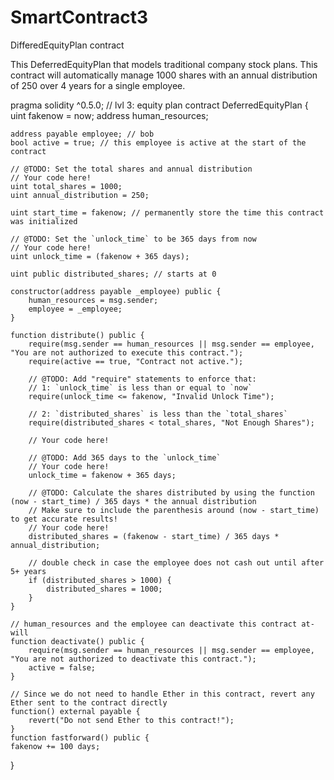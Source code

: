 # SmartContract3
DifferedEquityPlan contract

This DeferredEquityPlan that models traditional company stock plans. This contract will automatically manage 1000 shares with an annual distribution of 250 over 4 years for a single employee.

pragma solidity ^0.5.0;
// lvl 3: equity plan
contract DeferredEquityPlan {
    uint fakenow = now;
    address human_resources;

    address payable employee; // bob
    bool active = true; // this employee is active at the start of the contract

    // @TODO: Set the total shares and annual distribution
    // Your code here!
    uint total_shares = 1000;
    uint annual_distribution = 250;

    uint start_time = fakenow; // permanently store the time this contract was initialized

    // @TODO: Set the `unlock_time` to be 365 days from now
    // Your code here!
    uint unlock_time = (fakenow + 365 days);

    uint public distributed_shares; // starts at 0

    constructor(address payable _employee) public {
        human_resources = msg.sender;
        employee = _employee;
    }

    function distribute() public {
        require(msg.sender == human_resources || msg.sender == employee, "You are not authorized to execute this contract.");
        require(active == true, "Contract not active.");
        
        // @TODO: Add "require" statements to enforce that:
        // 1: `unlock_time` is less than or equal to `now`
        require(unlock_time <= fakenow, "Invalid Unlock Time");
        
        // 2: `distributed_shares` is less than the `total_shares`
        require(distributed_shares < total_shares, "Not Enough Shares");
        
        // Your code here!

        // @TODO: Add 365 days to the `unlock_time`
        // Your code here!
        unlock_time = fakenow + 365 days; 

        // @TODO: Calculate the shares distributed by using the function (now - start_time) / 365 days * the annual distribution
        // Make sure to include the parenthesis around (now - start_time) to get accurate results!
        // Your code here!
        distributed_shares = (fakenow - start_time) / 365 days * annual_distribution;

        // double check in case the employee does not cash out until after 5+ years
        if (distributed_shares > 1000) {
            distributed_shares = 1000;
        }
    }

    // human_resources and the employee can deactivate this contract at-will
    function deactivate() public {
        require(msg.sender == human_resources || msg.sender == employee, "You are not authorized to deactivate this contract.");
        active = false;
    }

    // Since we do not need to handle Ether in this contract, revert any Ether sent to the contract directly
    function() external payable {
        revert("Do not send Ether to this contract!");
    }
    function fastforward() public {
    fakenow += 100 days;
}
